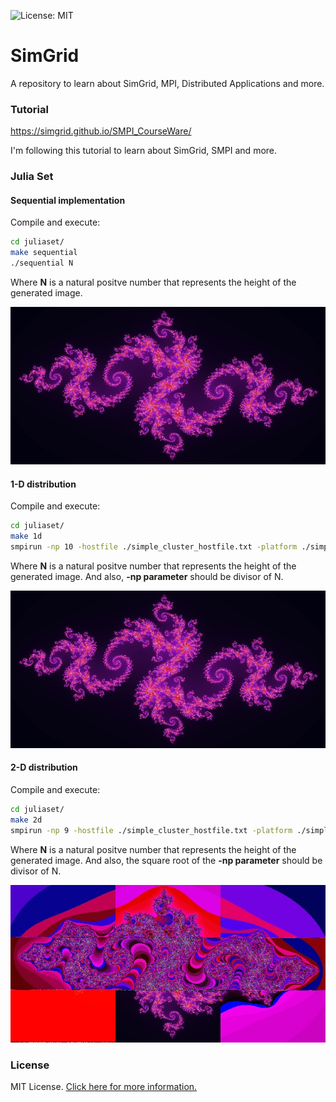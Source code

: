 ![License: MIT](https://img.shields.io/badge/License-MIT-blue.svg)

# SimGrid
A repository to learn about SimGrid, MPI, Distributed Applications and more.

### Tutorial

https://simgrid.github.io/SMPI_CourseWare/

I'm following this tutorial to learn about SimGrid, SMPI and more.

### Julia Set

#### Sequential implementation

Compile and execute:

```bash
cd juliaset/
make sequential
./sequential N
```

Where **N** is a natural positve number that represents the height of the generated image.

![Sequential Julia](./img/julia.jpg)

#### 1-D distribution

Compile and execute:

```bash
cd juliaset/
make 1d
smpirun -np 10 -hostfile ./simple_cluster_hostfile.txt -platform ./simple_cluster.xml ./1D_parallel_julia N
```

Where **N** is a natural positve number that represents the height of the generated image. And also, **-np parameter** should be divisor of N.

![1-D Julia](./img/julia1d.jpg)

#### 2-D distribution

Compile and execute:

```bash
cd juliaset/
make 2d
smpirun -np 9 -hostfile ./simple_cluster_hostfile.txt -platform ./simple_cluster.xml ./2D_parallel_julia N
```

Where **N** is a natural positve number that represents the height of the generated image. And also, the square root of the **-np parameter** should be divisor of N.

![1-D Julia](./img/julia2d.jpg)

### License
MIT License. [Click here for more information.](LICENSE)

